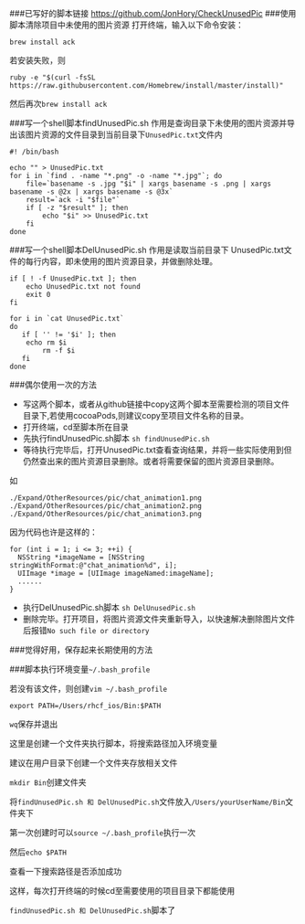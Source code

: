 ###已写好的脚本链接
<https://github.com/JonHory/CheckUnusedPic>
###使用脚本清除项目中未使用的图片资源
打开终端，输入以下命令安装：

`brew install ack`

若安装失败，则

`ruby -e "$(curl -fsSL https://raw.githubusercontent.com/Homebrew/install/master/install)"`

然后再次`brew install ack`

###写一个shell脚本findUnusedPic.sh
作用是查询目录下未使用的图片资源并导出该图片资源的文件目录到当前目录下`UnusedPic.txt`文件内

    #! /bin/bash

    echo "" > UnusedPic.txt
    for i in `find . -name "*.png" -o -name "*.jpg"`; do
        file=`basename -s .jpg "$i" | xargs basename -s .png | xargs basename -s @2x | xargs basename -s @3x`
        result=`ack -i "$file"`
        if [ -z "$result" ]; then
            echo "$i" >> UnusedPic.txt
        fi
    done

###写一个shell脚本DelUnusedPic.sh
作用是读取当前目录下 UnusedPic.txt文件的每行内容，即未使用的图片资源目录，并做删除处理。

    if [ ! -f UnusedPic.txt ]; then
        echo UnusedPic.txt not found
        exit 0
    fi

    for i in `cat UnusedPic.txt`
    do
       if [ '' != '$i' ]; then
        echo rm $i
            rm -f $i
       fi 
    done

###偶尔使用一次的方法
* 写这两个脚本，或者从github链接中copy这两个脚本至需要检测的项目文件目录下,若使用cocoaPods,则建议copy至项目文件名称的目录。
* 打开终端，cd至脚本所在目录
* 先执行findUnusedPic.sh脚本   `sh findUnusedPic.sh`
* 等待执行完毕后，打开UnusedPic.txt查看查询结果，并将一些实际使用到但仍然查出来的图片资源目录删除。或者将需要保留的图片资源目录删除。

 如

  `./Expand/OtherResources/pic/chat_animation1.png`
  `./Expand/OtherResources/pic/chat_animation2.png`
  `./Expand/OtherResources/pic/chat_animation3.png`

因为代码也许是这样的：

    for (int i = 1; i <= 3; ++i) {
      NSString *imageName = [NSString stringWithFormat:@"chat_animation%d", i];
      UIImage *image = [UIImage imageNamed:imageName];
      ......
    }
* 执行DelUnusedPic.sh脚本 `sh DelUnusedPic.sh`
* 删除完毕。打开项目，将图片资源文件夹重新导入，以快速解决删除图片文件后报错`No such file or directory`

###觉得好用，保存起来长期使用的方法

###脚本执行环境变量`~/.bash_profile`

若没有该文件，则创建`vim ~/.bash_profile` 

`export PATH=/Users/rhcf_ios/Bin:$PATH`

`wq`保存并退出

这里是创建一个文件夹执行脚本，将搜索路径加入环境变量

建议在用户目录下创建一个文件夹存放相关文件

`mkdir Bin`创建文件夹

将`findUnusedPic.sh 和 DelUnusedPic.sh`文件放入`/Users/yourUserName/Bin`文件夹下



第一次创建时可以`source ~/.bash_profile`执行一次

然后`echo $PATH`

查看一下搜索路径是否添加成功

这样，每次打开终端的时候cd至需要使用的项目目录下都能使用

`findUnusedPic.sh 和 DelUnusedPic.sh`脚本了